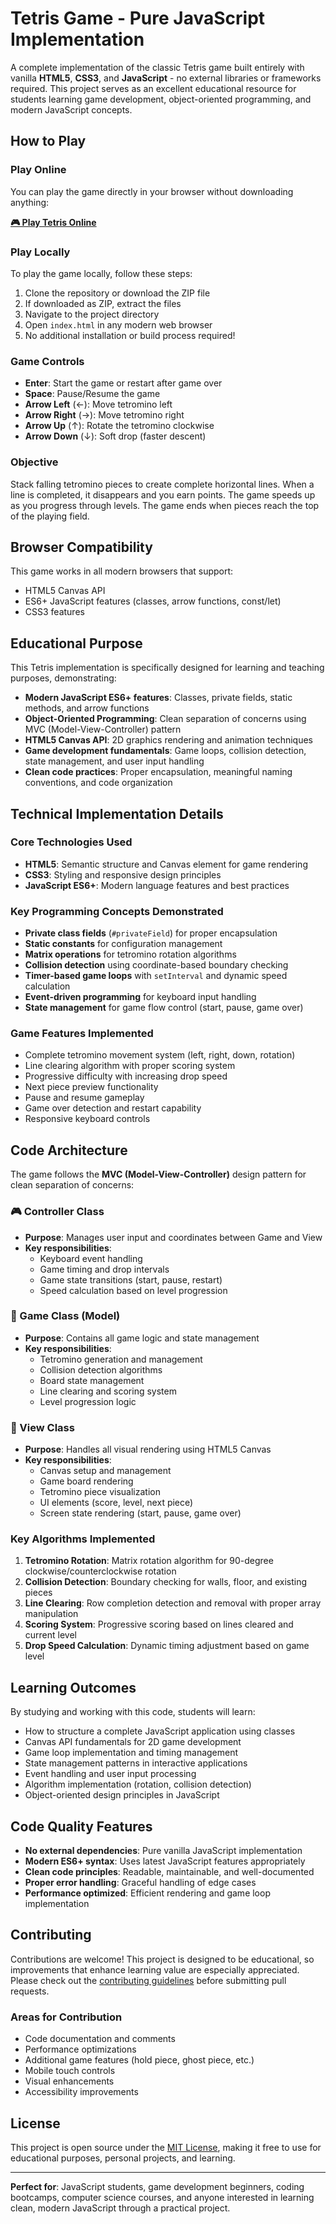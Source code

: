 # Tetris Game - Pure JavaScript Implementation

A complete implementation of the classic Tetris game built entirely with vanilla **HTML5**, **CSS3**, and **JavaScript** - no external libraries or frameworks required. This project serves as an excellent educational resource for students learning game development, object-oriented programming, and modern JavaScript concepts.

## How to Play

### Play Online
You can play the game directly in your browser without downloading anything:

**[🎮 Play Tetris Online](https://johanni3jan.github.io/javascript-tetris)**

### Play Locally
To play the game locally, follow these steps:

1. Clone the repository or download the ZIP file
2. If downloaded as ZIP, extract the files
3. Navigate to the project directory
4. Open `index.html` in any modern web browser
5. No additional installation or build process required!

### Game Controls
- **Enter**: Start the game or restart after game over
- **Space**: Pause/Resume the game
- **Arrow Left** (←): Move tetromino left
- **Arrow Right** (→): Move tetromino right
- **Arrow Up** (↑): Rotate the tetromino clockwise
- **Arrow Down** (↓): Soft drop (faster descent)

### Objective
Stack falling tetromino pieces to create complete horizontal lines. When a line is completed, it disappears and you earn points. The game speeds up as you progress through levels. The game ends when pieces reach the top of the playing field.
## Browser Compatibility

This game works in all modern browsers that support:
- HTML5 Canvas API
- ES6+ JavaScript features (classes, arrow functions, const/let)
- CSS3 features

## Educational Purpose

This Tetris implementation is specifically designed for learning and teaching purposes, demonstrating:

- **Modern JavaScript ES6+ features**: Classes, private fields, static methods, and arrow functions
- **Object-Oriented Programming**: Clean separation of concerns using MVC (Model-View-Controller) pattern
- **HTML5 Canvas API**: 2D graphics rendering and animation techniques
- **Game development fundamentals**: Game loops, collision detection, state management, and user input handling
- **Clean code practices**: Proper encapsulation, meaningful naming conventions, and code organization

## Technical Implementation Details

### Core Technologies Used
- **HTML5**: Semantic structure and Canvas element for game rendering
- **CSS3**: Styling and responsive design principles
- **JavaScript ES6+**: Modern language features and best practices

### Key Programming Concepts Demonstrated
- **Private class fields** (`#privateField`) for proper encapsulation
- **Static constants** for configuration management
- **Matrix operations** for tetromino rotation algorithms
- **Collision detection** using coordinate-based boundary checking
- **Timer-based game loops** with `setInterval` and dynamic speed calculation
- **Event-driven programming** for keyboard input handling
- **State management** for game flow control (start, pause, game over)

### Game Features Implemented
- Complete tetromino movement system (left, right, down, rotation)
- Line clearing algorithm with proper scoring system
- Progressive difficulty with increasing drop speed
- Next piece preview functionality
- Pause and resume gameplay
- Game over detection and restart capability
- Responsive keyboard controls

## Code Architecture

The game follows the **MVC (Model-View-Controller)** design pattern for clean separation of concerns:

### 🎮 Controller Class
- **Purpose**: Manages user input and coordinates between Game and View
- **Key responsibilities**:
  - Keyboard event handling
  - Game timing and drop intervals
  - Game state transitions (start, pause, restart)
  - Speed calculation based on level progression

### 🎯 Game Class (Model)
- **Purpose**: Contains all game logic and state management
- **Key responsibilities**:
  - Tetromino generation and management
  - Collision detection algorithms
  - Board state management
  - Line clearing and scoring system
  - Level progression logic

### 🎨 View Class
- **Purpose**: Handles all visual rendering using HTML5 Canvas
- **Key responsibilities**:
  - Canvas setup and management
  - Game board rendering
  - Tetromino piece visualization
  - UI elements (score, level, next piece)
  - Screen state rendering (start, pause, game over)

### Key Algorithms Implemented

1. **Tetromino Rotation**: Matrix rotation algorithm for 90-degree clockwise/counterclockwise rotation
2. **Collision Detection**: Boundary checking for walls, floor, and existing pieces
3. **Line Clearing**: Row completion detection and removal with proper array manipulation
4. **Scoring System**: Progressive scoring based on lines cleared and current level
5. **Drop Speed Calculation**: Dynamic timing adjustment based on game level

## Learning Outcomes

By studying and working with this code, students will learn:

- How to structure a complete JavaScript application using classes
- Canvas API fundamentals for 2D game development
- Game loop implementation and timing management
- State management patterns in interactive applications
- Event handling and user input processing
- Algorithm implementation (rotation, collision detection)
- Object-oriented design principles in JavaScript

## Code Quality Features

- **No external dependencies**: Pure vanilla JavaScript implementation
- **Modern ES6+ syntax**: Uses latest JavaScript features appropriately
- **Clean code principles**: Readable, maintainable, and well-documented
- **Proper error handling**: Graceful handling of edge cases
- **Performance optimized**: Efficient rendering and game loop implementation

## Contributing

Contributions are welcome! This project is designed to be educational, so improvements that enhance learning value are especially appreciated. Please check out the [contributing guidelines](./.github/CONTRIBUTING.md) before submitting pull requests.

### Areas for Contribution
- Code documentation and comments
- Performance optimizations
- Additional game features (hold piece, ghost piece, etc.)
- Mobile touch controls
- Visual enhancements
- Accessibility improvements

## License

This project is open source under the [MIT License](./LICENSE), making it free to use for educational purposes, personal projects, and learning.

---

**Perfect for**: JavaScript students, game development beginners, coding bootcamps, computer science courses, and anyone interested in learning clean, modern JavaScript through a practical project.
